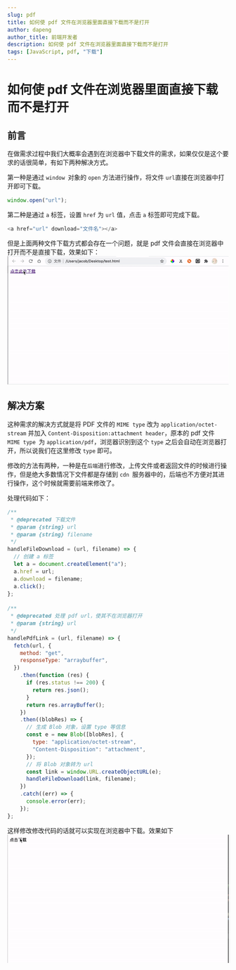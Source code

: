 ```yaml
---
slug: pdf
title: 如何使 pdf 文件在浏览器里面直接下载而不是打开
author: dapeng
author_title: 前端开发者
description: 如何使 pdf 文件在浏览器里面直接下载而不是打开
tags: [JavaScript, pdf, "下载"]
---
```


# 如何使 pdf 文件在浏览器里面直接下载而不是打开

## 前言

在做需求过程中我们大概率会遇到在浏览器中下载文件的需求，如果仅仅是这个要求的话很简单，有如下两种解决方式。
<!--truncate-->
第一种是通过 `window `对象的 `open` 方法进行操作，将文件 `url`直接在浏览器中打开即可下载。

```js
window.open("url");
```

第二种是通过 `a` 标签，设置 `href` 为 `url` 值，点击 `a` 标签即可完成下载。

```js
<a href="url" download="文件名"></a>
```

但是上面两种文件下载方式都会存在一个问题，就是 pdf 文件会直接在浏览器中打开而不是直接下载，效果如下：
![预览](/img/blog/1.gif)

## 解决方案

这种需求的解决方式就是将 PDF 文件的 `MIME type` 改为 `application/octet-stream` 并加入 `Content-Disposition:attachment header`，原本的 pdf 文件 `MIME type `为 `application/pdf`，浏览器识别到这个 `type` 之后会自动在浏览器打开，所以说我们在这里修改 `type` 即可。

修改的方法有两种，一种是在`后端`进行修改，上传文件或者返回文件的时候进行操作，但是绝大多数情况下文件都是存储到 `cdn `服务器中的，后端也不方便对其进行操作，这个时候就需要前端来修改了。

处理代码如下：

```js
/**
 * @deprecated 下载文件
 * @param {string} url
 * @param {string} filename
 */
handleFileDownload = (url, filename) => {
  // 创建 a 标签
  let a = document.createElement("a");
  a.href = url;
  a.download = filename;
  a.click();
};

/**
 * @deprecated 处理 pdf url，使其不在浏览器打开
 * @param {string} url
 */
handlePdfLink = (url, filename) => {
  fetch(url, {
    method: "get",
    responseType: "arraybuffer",
  })
    .then(function (res) {
      if (res.status !== 200) {
        return res.json();
      }
      return res.arrayBuffer();
    })
    .then((blobRes) => {
      // 生成 Blob 对象，设置 type 等信息
      const e = new Blob([blobRes], {
        type: "application/octet-stream",
        "Content-Disposition": "attachment",
      });
      // 将 Blob 对象转为 url
      const link = window.URL.createObjectURL(e);
      handleFileDownload(link, filename);
    })
    .catch((err) => {
      console.error(err);
    });
};
```
这样修改修改代码的话就可以实现在浏览器中下载。效果如下
![预览](/img/blog/2.gif)